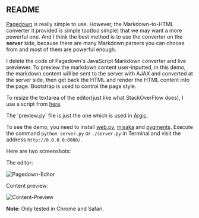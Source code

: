 ## README

[Pagedown](https://code.google.com/p/pagedown/) is really simple to use. However, the Markdown-to-HTML converter it provided
is simple too(too simple) that we may want a more powerful one. And I think the best method is to use the converter on the **server** side, because there are many Markdown parsers you can choose from and most of them are powerful enough.

I delete the code of Pagedown's JavaScript Markdown converter and live previewer. To preview the markdown content user-inputted, in this demo, the markdown content will be sent to the server with AJAX and converted at the server side, then get back the HTML and render the HTML content into the page. Bootstrap is used to control the page style.

To resize the textarea of the editor(just like what StackOverFlow does), I use a script from [here](https://github.com/vasanth-v/Jquery-textarea-resize-autogrow).

The 'preview.py' file is just the one which is used in [Argic](https://www.github.com/galeo/argic).

To see the demo, you need to install [web.py](http://www.webpy.org), [misaka](http://misaka.61924.nl/) and [pygments](http://www.pygments.org). Execute the command `python server.py` or `./server.py` in Terminal and visit the address `http://0.0.0.0:8080/`.


Here are two screenshots:

The editor:

![Pagedown-Editor](https://raw.github.com/galeo/pagedown-editor-only/master/static/images/pagedown.png)

Content preview:

![Content-Preview](https://raw.github.com/galeo/pagedown-editor-only/master/static/images/preview.png)


**Note**: Only tested in Chrome and Safari.
